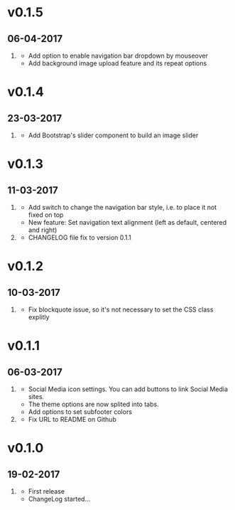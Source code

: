 # v0.1.5
## 06-04-2017

1. [](#new)
    * Add option to enable navigation bar dropdown by mouseover
    * Add background image upload feature and its repeat options
    

# v0.1.4
## 23-03-2017

1. [](#new)
    * Add Bootstrap's slider component to build an image slider
    

# v0.1.3
## 11-03-2017

1. [](#new)
    * Add switch to change the navigation bar style, i.e. to place it not fixed on top
    * New feature: Set navigation text alignment (left as default, centered and right)
2. [](#bugfix)
    * CHANGELOG file fix to version 0.1.1
    

# v0.1.2
## 10-03-2017
    
1. [](#bugfix)
    * Fix blockquote issue, so it's not necessary to set the CSS class explitly

# v0.1.1
## 06-03-2017

1. [](#new)
    * Social Media icon settings. You can add buttons to link Social Media sites.  
    * The theme options are now splited into tabs.
    * Add options to set subfooter colors
2. [](#bugfix)
    * Fix URL to README on Github
    
# v0.1.0
##  19-02-2017

1. [](#new)
    * First release
    * ChangeLog started...
